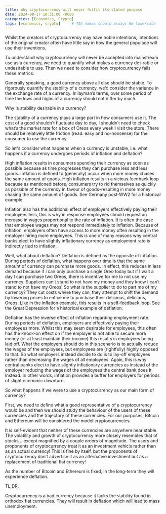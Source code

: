 ```yaml
---
title: Why cryptocurrency will never fulfil its stated purpose
date: 2024-08-17 10:31:00 +0600
categories: [Economics, Crypto]
tags: [economics, crypto]     # TAG names should always be lowercase
---
```



Whilst the creators of cryptocurrency may have noble intentions, intentions of the original creator often have little say in how the general populace will use their inventions.  

To understand why cryptocurrency will never be accepted into mainstream use as a currency, we need to quantify what makes a currency desirable or undesirable to use.  Then we need to consider how cryptocurrency fails these metrics.  

Generally speaking, a good currency above all else should be stable.  To rigorously quantify the stability of a currency, we’d consider the variance in the exchange rate of a currency.  In layman’s terms, over some period of time the lows and highs of a currency should not differ by much.

Why is stability desirable in a currency?

The stability of a currency plays a large part in how consumers use it.  The cost of a good shouldn’t fluctuate day to day, I shouldn’t need to check what’s the market rate for a box of Oreos every week I visit the store.  There should be relatively little friction (read: easy and no-nonsense) for the consumer to use the currency.  

So let's consider what happens when a currency is unstable, i.e. what happens if a currency undergoes periods of inflation and deflation?

High inflation results in consumers spending their currency as soon as possible because as time progresses they can purchase less and less goods.  Inflation is defined to (generally) occur when more money chases the same amount of goods.  High inflation results in a vicious feedback loop because as mentioned before, consumers try to rid themselves as quickly as possible of the currency in favour of goods–resulting in more money chasing the same amount of goods.  See Germany post-WW2 for a historical example.

Inflation also has the additional effect of employers effectively paying their employees less, this is why in response employees should request an increase in wages proportional to the rate of inflation.  It is often the case that employee wages may not respond immediately to inflation.  Because of inflation, employers often have access to more money often resulting in the employer hiring more employees. This is one of many reasons why central banks elect to have slightly inflationary currency as employment rate is indirectly tied to inflation.

Well, what about deflation?  Deflation is defined as the opposite of inflation.  During periods of deflation, what happens over time is that the same amount of currency can purchase more goods.  In effect, this reduces in less demand because if I can only purchase a single Oreo today but if I wait a day I can purchase two Oreos, there is incentive for me to not use my currency.  Suppliers can’t stand to not have my money and they know I can’t stand to not have my Oreos!  So what is the supplier to do to part me of my currency?  They cut costs where they can, they attempt to shift the demand by lowering prices to entice me to purchase their delicious, delicious, Oreos.  Like in the inflation example, this results in a self-feedback loop.  See the Great Depression for a historical example of deflation.

Deflation has the inverse effect of inflation regarding employment rate.  During periods of deflation, employers are effectively paying their employees more.  Whilst this may seem desirable for employees, this often has the knock-on effect on if the employer is not able to secure more money (or at least maintain their income) this results in employees being laid off.  What the employers should do in this scenario is to actually reduce the wages of the employees, but employees are (rightfully) highly opposed to that.  So what employers instead decide to do is to lay-off employees rather than decreasing the wages of all employees.  Again, this is why central banks elect to have slightly inflationary currencies as instead of the employer reducing the wages of the employees the central bank does it instead.  In other words, inflation provides a buffer for employers for periods of slight economic downturn.  

So what happens if we were to use a cryptocurrency as our main form of currency?

First, we need to define what a good representative of a cryptocurrency would be and then we should study the behaviour of the users of these currencies and the trajectory of these currencies.  For our purposes, Bitcoin and Ethereum will be considered the model cryptocurrencies. 

It is self-evident that neither of these currencies are anywhere near stable. The volatility and growth of cryptocurrency more closely resembles that of stocks… except magnified by a couple orders of magnitude.  The users and proponents of cryptocurrency treat it as an investment vehicle rather than as an actual currency!  This is fine by itself, but the proponents of cryptocurrency don’t advertise it as an alternative investment but as a replacement of traditional fiat currency!

As the number of Bitcoin and Ethereum is fixed, in the long-term they will experience deflation.  

TL;DR.

Cryptocurrency is a bad currency because it lacks the stability found in orthodox fiat currencies.  They will result in deflation which will lead to mass unemployment.  


